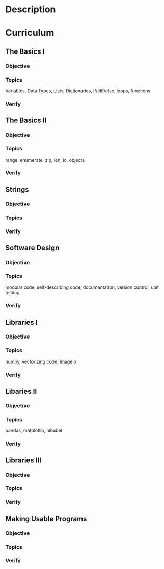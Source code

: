 # Description
# Curriculum
## The Basics I
### Objective
### Topics
Variables, Data Types, Lists, Dictionaries, if/elif/else, loops, functions
### Verify

## The Basics II
### Objective
### Topics
range, enumerate, zip, len, io, objects
### Verify

## Strings
### Objective
### Topics
### Verify

## Software Design
### Objective
### Topics
modular code, self-describing code, documentation, version control, unit testing
### Verify

## Libraries I
### Objective
### Topics
numpy, vectorizing code, imageio
### Verify

## Libaries II
### Objective
### Topics
pandas, matplotlib, nibabel
### Verify

## Libraries III
### Objective
### Topics
### Verify

## Making Usable Programs
### Objective
### Topics
### Verify
